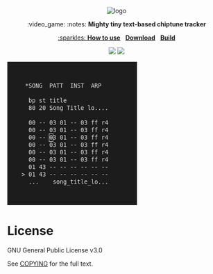 <p align="center">
  <img src="https://i.ibb.co/5Y93XtX/logo.png" alt="logo">
</p>
<p align="center">:video_game: :notes: <b>Mighty tiny text-based chiptune tracker</b></p>


<p align="center">
<a href="https://github.com/vacavaca/trics/blob/master/doc/MANUAL"> :sparkles: <b>How to use</b></a>&nbsp;&nbsp;
<a href="https://github.com/vacavaca/trics/releases"><b>Download</b></a>&nbsp;&nbsp;
<a href="https://github.com/vacavaca/trics/blob/master/doc/BUILD"><b>Build</b></a></p>

<p align="center">
<img src="https://img.shields.io/static/v1?label=license&message=GPLv3&color=green">
<img src="https://img.shields.io/static/v1?label=platform&message=macos%20|%20linux&color=lightgrey">

</p>


![Screenshot](/doc/screenshot.png)


License
=======
GNU General Public License v3.0

See [COPYING](COPYING) for the full text.
